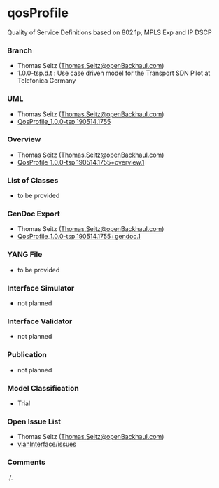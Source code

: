# qosProfile
Quality of Service Definitions based on 802.1p, MPLS Exp and IP DSCP

### Branch
- Thomas Seitz (Thomas.Seitz@openBackhaul.com)
- 1.0.0-tsp.d.t : Use case driven model for the Transport SDN Pilot at Telefonica Germany

### UML
- Thomas Seitz (Thomas.Seitz@openBackhaul.com)
- [QosProfile_1.0.0-tsp.190514.1755](./QosProfile_1.0.0-tsp.190514.1755.zip)

### Overview 
- Thomas Seitz (Thomas.Seitz@openBackhaul.com)
- [QosProfile_1.0.0-tsp.190514.1755+overview.1](./QosProfile_1.0.0-tsp.190514.1755+overview.1.png)

### List of Classes
- to be provided 


### GenDoc Export
- Thomas Seitz (Thomas.Seitz@openBackhaul.com)
- [QosProfile_1.0.0-tsp.190514.1755+gendoc.1](./QosProfile_1.0.0-tsp.190514.1755+gendoc.1.docx)

### YANG File
- to be provided 

### Interface Simulator
- not planned 

### Interface Validator
- not planned

### Publication
- not planned

### Model Classification
- Trial

### Open Issue List
- Thomas Seitz (Thomas.Seitz@openBackhaul.com)
- [vlanInterface/issues](../../issues)

### Comments
./.
